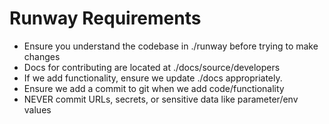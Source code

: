 # Runway Requirements

- Ensure you understand the codebase in ./runway before trying to make changes
- Docs for contributing are located at ./docs/source/developers
- If we add functionality, ensure we update ./docs appropriately.
- Ensure we add a commit to git when we add code/functionality
- NEVER commit URLs, secrets, or sensitive data like parameter/env values
